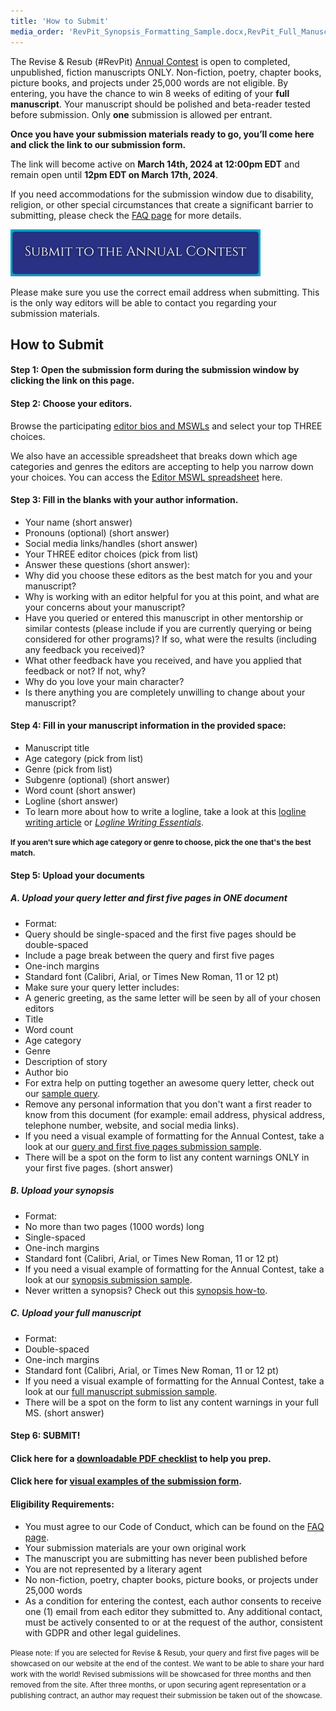 ```yaml
---
title: 'How to Submit'
media_order: 'RevPit_Synopsis_Formatting_Sample.docx,RevPit_Full_Manuscript_Formatting_Sample.docx,RevPitSubmitButton.jpg,RevPit_Query5Pages_Formatting_Sample.docx,RevPitSubmissionChecklist.pdf'
---
```


The Revise & Resub (#RevPit) [Annual Contest](http://reviseresub.com/annual-contest) is open to completed, unpublished, fiction manuscripts ONLY. Non-fiction, poetry, chapter books, picture books, and projects under 25,000 words are not eligible. By entering, you have the chance to win 8 weeks of editing of your **full manuscript**. Your manuscript should be polished and beta-reader tested before submission. Only **one** submission is allowed per entrant.
 
**Once you have your submission materials ready to go, you’ll come here and click the link to our submission form.**
 
The link will become active on **March 14th, 2024 at 12:00pm EDT** and remain open until **12pm EDT on March 17th, 2024**.
 
If you need accommodations for the submission window due to disability, religion, or other special circumstances that create a significant barrier to submitting, please check the [FAQ page](https://reviseresub.com/faq) for more details.
 
[![Submit Button](RevPitSubmitButton.jpg)](https://forms.gle/L3Amsq4rFPN7EgBZ9?target=_blank)

Please make sure you use the correct email address when submitting. This is the only way editors will be able to contact you regarding your submission materials.

## How to Submit

#### Step 1: Open the submission form during the submission window by clicking the link on this page.

#### Step 2: Choose your editors.
Browse the participating [editor bios and MSWLs](https://reviseresub.com/editors) and select your top THREE choices. 

We also have an accessible spreadsheet that breaks down which age categories and genres the editors are accepting to help you narrow down your choices. You can access the [Editor MSWL spreadsheet](https://www.reviseresub.com/annual-contest/editor-mswl-spreadsheet) here.
 
#### Step 3: Fill in the blanks with your author information.
 * Your name (short answer)
 * Pronouns (optional) (short answer)
 * Social media links/handles (short answer)
 * Your THREE editor choices (pick from list)
 * Answer these questions (short answer):
  * Why did you choose these editors as the best match for you and your manuscript?
  * Why is working with an editor helpful for you at this point, and what are your concerns about your manuscript?
  * Have you queried or entered this manuscript in other mentorship or similar contests (please include if you are currently querying or being considered for other programs)? If so, what were the results (including any feedback you received)?
  * What other feedback have you received, and have you applied that feedback or not? If not, why?
  * Why do you love your main character?
  * Is there anything you are completely unwilling to change about your manuscript?
 
#### Step 4: Fill in your manuscript information in the provided space:

 * Manuscript title
 * Age category (pick from list)
 * Genre (pick from list)
 * Subgenre (optional) (short answer)
 * Word count (short answer)
 * Logline (short answer)
  * To learn more about how to write a logline, take a look at this [logline writing article](https://writershelpingwriters.net/2016/01/how-and-why-to-write-a-log-line-for-your-story?target=_blank) or [_Logline Writing Essentials_](https://www.jenichappelleeditorial.com/post/essentials-for-writers-loglines?target=_blank).

<small>**If you aren't sure which age category or genre to choose, pick the one that's the best match.**</small>

#### Step 5: Upload your documents
 
##### A. Upload your query letter and first five pages in ONE document
 * Format:
  * Query should be single-spaced and the first five pages should be double-spaced
  * Include a page break between the query and first five pages
  * One-inch margins
  * Standard font (Calibri, Arial, or Times New Roman, 11 or 12 pt)
 * Make sure your query letter includes:
  * A generic greeting, as the same letter will be seen by all of your chosen editors
  * Title
  * Word count
  * Age category
  * Genre
  * Description of story
  * Author bio
 * For extra help on putting together an awesome query letter, check out our [sample query](https://reviseresub.com/annual-contest/sample-query).
 * Remove any personal information that you don't want a first reader to know from this document (for example: email address, physical address, telephone number, website, and social media links). 
 * If you need a visual example of formatting for the Annual Contest, take a look at our [query and first five pages submission sample](RevPit_Query5Pages_Formatting_Sample.docx).
 * There will be a spot on the form to list any content warnings ONLY in your first five pages. (short answer)

##### B. Upload your synopsis
 * Format:
  * No more than two pages (1000 words) long
  * Single-spaced
  * One-inch margins
  * Standard font (Calibri, Arial, or Times New Roman, 11 or 12 pt)
  * If you need a visual example of formatting for the Annual Contest, take a look at our [synopsis submission sample](RevPit_Synopsis_Formatting_Sample.docx).
 * Never written a synopsis? Check out this [synopsis how-to](http://www.writersdigest.com/editor-blogs/guide-to-literary-agents/mastering-dreaded-synopsis?target=_blank). 

##### C. Upload your full manuscript
 * Format:
  * Double-spaced
  * One-inch margins
  * Standard font (Calibri, Arial, or Times New Roman, 11 or 12 pt)
  * If you need a visual example of formatting for the Annual Contest, take a look at our [full manuscript submission sample](RevPit_Full_Manuscript_Formatting_Sample.docx).
 * There will be a spot on the form to list any content warnings in your full MS. (short answer)

#### Step 6: SUBMIT!
 
#### Click here for a [downloadable PDF checklist](RevPitSubmissionChecklist.pdf) to help you prep.

#### Click here for [visual examples of the submission form](/annual-contest/submission-example).
 
#### Eligibility Requirements:
 * You must agree to our Code of Conduct, which can be found on the [FAQ page](https://reviseresub.com/faq).
 * Your submission materials are your own original work
 * The manuscript you are submitting has never been published before
 * You are not represented by a literary agent
 * No non-fiction, poetry, chapter books, picture books, or projects under 25,000 words
 * As a condition for entering the contest, each author consents to receive one (1) email from each editor they submitted to. Any additional contact, must be actively consented to or at the request of the author, consistent with GDPR and other legal guidelines.


<small>Please note: If you are selected for Revise &amp; Resub, your query and first five pages will be showcased on our website at the end of the contest. We want to be able to share your hard work with the world! Revised submissions will be showcased for three months and then removed from the site. After three months, or upon securing agent representation or a publishing contract, an author may request their submission be taken out of the showcase.</small>